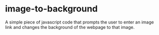 # image-to-background
A simple piece of javascript code that prompts the user to enter an image link and changes the background of the webpage to that image.
